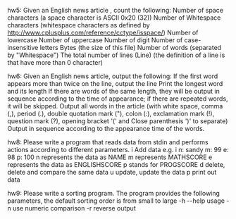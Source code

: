 hw5:
Given an English news article , count the following:
Number of space characters (a space character is ASCII 0x20 (32))
Number of Whitespace characters (whitespace characters as defined by http://www.cplusplus.com/reference/cctype/isspace/)
Number of lowercase
Number of uppercase
Number of digit
Number of case-insensitive letters
Bytes (the size of this file)
Number of words (separated by "Whitespace")
The total number of lines (Line) (the definition of a line is that have more than 0 character)

hw6:
Given an English news article, output the following:
If the first word appears more than twice on the line, output the line
Print the longest word and its length
If there are words of the same length, they will be output in sequence according to the time of appearance; if there are repeated words, it will be skipped.
Output all words in the article (with white space, comma (,), period (.), double quotation mark ("), colon (:), exclamation mark (!), question mark (?), opening bracket '(' and Close parenthesis ')' to separate)
Output in sequence according to the appearance time of the words.

hw8:
Please write a program that reads data from stdin and performs actions according to different parameters.
i Add data
e.g. i n: sandy m: 99 e: 98 p: 100
    n represents the data as NAME
    m represents MATHSCORE
    e represents the data as ENGLISHSCORE
    p stands for PROGSCORE
    d delete, delete and compare the same data
    u update, update the data
    p print out data

hw9:
Please write a sorting program. The program provides the following parameters, the default sorting order is from small to large
-h --help usage
-n use numeric comparison
-r reverse output
